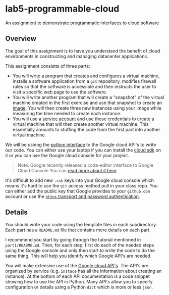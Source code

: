 # lab5-programmable-cloud
An assignment to demonstrate programmatic interfaces to cloud software

## Overview

The goal of this assignment is to have you understand the benefit of cloud environments in constructing and managing datacenter applications.

This assignment consistts of three parts:
* You will write a program that creates and configures a virtual machine, installs a software application from a `git` repository, modifies firewall rules so that the software is accessible and then instructs the user to visit a specific web page to use the software.
* You will write another program that will create a "snapshot" of the virtual machine created in the first exercise and use that snapshot to create an [image](https://cloud.google.com/compute/docs/images/create-delete-deprecate-private-images#before-you-begin). You will then create three new instances using your image while measuring the time needed to create each instance.
* You will use a [service account](https://cloud.google.com/iam/docs/understanding-service-accounts) and use those credentials to create a virtual machine that will then create another virtual machine. This essentially amounts to stuffing the code from the first part into another virtual machine.

We will be usinng the [python interface](https://cloud.google.com/compute/docs/tutorials/python-guide) to the Google cloud API's to write our code. You can either use your laptop if you can install the [cloud sdk](https://cloud.google.com/sdk/) on it or you can use the Google cloud console for your project.

> Note: Google recently released a code-editor interface to Google Cloud Console
> You can [read more about it here](https://cloud.google.com/shell/docs/features#code_editor).

It's difficult to add new `.ssh` keys into your Google cloud console which means it's hard to use the `git` access method pull in your class repo. You can either add the public key that Google provides to your `github.com` account or use the [`https` transport and password authentication](https://help.github.com/en/articles/which-remote-url-should-i-use).

## Details

You should write your code using the template files in each subdirectory. Each part has a `README.md` file that contains more details on each part.

I recommend you start by going through the tutorial mentioned in `part1/README.md`. Then, for each step, first do each of the needed steps using the Google console and only then start to write the code to do the same thing. This will help you identify which Google API's are needed.

You will make extensive use of the [Google cloud API's](https://cloud.google.com/compute/docs/reference/rest/v1/). The API's are organized by service (e.g. `instace` has all the information about creating an instance). At the bottom of each API documentation is a code snippet showing how to use the API in Python. Many API's allow you to specify configuration or details using a Python `dict` which is more or less `json`.

